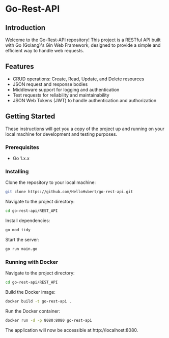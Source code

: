 # Go-Rest-API

## Introduction
Welcome to the Go-Rest-API repository! This project is a RESTful API built with Go (Golang)'s Gin Web Framework, designed to provide a simple and efficient way to handle web requests.

## Features
- CRUD operations: Create, Read, Update, and Delete resources
- JSON request and response bodies
- Middleware support for logging and authentication
- Test requests for reliability and maintainability
- JSON Web Tokens (JWT) to handle authentication and authorization


## Getting Started
These instructions will get you a copy of the project up and running on your local machine for development and testing purposes.

### Prerequisites
- Go 1.x.x

### Installing
Clone the repository to your local machine:
```bash
git clone https://github.com/HelloHvbert/go-rest-api.git
```
Navigate to the project directory:
```bash
cd go-rest-api/REST_API
```
Install dependencies:
```bash
go mod tidy
```
Start the server:
```bash
go run main.go
```

### Running with Docker
Navigate to the project directory:
```bash
cd go-rest-api/REST_API
```
Build the Docker image:
```bash
docker build -t go-rest-api .
```
Run the Docker container:
```bash
docker run -d -p 8080:8080 go-rest-api
```

The application will now be accessible at http://localhost:8080.
